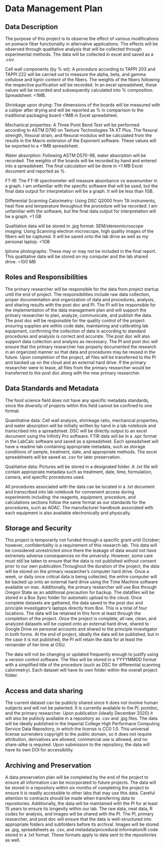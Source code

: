 # Data Management Plan

## Data Description

The purpose of this project is to observe the effect of various modifications on pomace fiber functionality in alternative applications. The effects will be observed through quatitative analysis that will be collected through experimental methods. The data will be collected in excel and saved as a .csv: 
  
  Cell wall components (by % wt): A procedure according to TAPPI 203 and TAPPI 222 will be carried out to measure the alpha, beta, and gamma cellulose and lignin content of the fibers. The weights of the fibers following the respective purification will be recorded. In an excel spreadsheet, these values will be recorded and subsequently calculated into % composition. Spreadsheet: <1MB. 
  
  Shrinkage upon drying: The dimensions of the boards will be measured with a caliper after drying and will be reported as % in comparison to the traditional packaging board <1MB in Excel spreadsheet.
  
  Mechanical properties: A Three Point Bend Test will be performed according to ASTM D790 on Texture Technologies TA XT Plus. The flexural strength, flexural strain, and flexural modulus will be calculated from the results in the Macro extension of the Exponent software. These values will be exported to a <1MB spreadsheet.
  
  Water absorption:  Following ASTM D570-98, water absorption will be recorded. The weights of the boards will be recorded by hand and entered into a spreadsheet. The final calculation will be done in <1 MB Excel document and reported as %. 
  
  FT-IR: The FT-IR spectrometer will measure absorbance vs wavenumber in a graph. I am unfamiliar with the specific software that will be used, but the final data output for interpretation will be a graph. It will be less than 1GB. 
  
  Differential Scanning Calorimetry: Using DSC Q2000 from TA instruments, heat flow and temperature throughout the procedure will be recorded. I am unfamiliar with the software, but the final data output for interpretation will be a graph. <1 GB
  
Qualitative data will be stored in .jpg format:
  SEM/stereomicroscope imaging: Using Scanning electron microscope, high quality images of the fibers will be captured. It will be saved onto the lab drive as well as my personal laptop. <1GB
  
  Iphone photographs: These may or may not be included in the final report. This qualitative data will be stored on my computer and the lab shared drive. ~100 MB

## Roles and Responsibilities

The primary researcher will be responsible for the data from project startup until the end of project. The responsibilities include raw data collection, proper documentation and organization of data and procedures, analysis, and sharing results with the post doc and PI. The PI will be responsible for the implementation of the data management plan and will support the primary researcher to plan, analyze, communicate, and publish the data. The post doc will be responsible for the quality control of the project: ensuring supplies are within code date, maintaining and calibrating lab equipment, confirming the collection of data is according to standard procedures and analysis is correct and accurate. The post doc will also support data collection and analysis as necessary. The PI and post doc will ensure that the primary researcher has properly documented the research in an organized manner so that data and procedures may be reused in the future. Upon completion of the project, all files will be transferred to the PI and backed up on the cloud and an external hard drive. If the primary researcher were to leave, all files from the primary researcher would be transferred to the post doc along with the new primary researcher. 

## Data Standards and Metadata
The food science field does not have any specific metadata standards, since the diversity of projects within this field cannot be confined to one format.

Quantitative data: Cell wall analysis, shrinkage ratio, mechanical properties, and water absorption will be initially written by hand in a lab notebook and transcribed into a spreadsheet. DSC will be directly output to an excel document using the Infinity Pro software. FTIR data will be in a .spc format in the LabCalc software and saved as a spreadsheet. Each spreadsheet will have a readme tab containing appropriate metadata, such as storage conditions of sample, treatment, date, and appropriate methods. The excel spreadsheets will be saved as .csv for later preservation.

Qualitative data: Pictures will be stored in a designated folder. A .txt file will contain appropriate metadata such as treatment, date, time, formulation, camera, and specific procedures used. 

All procedures associated with the data can be located in a .txt document and transcribed into lab notebook for convenient access during experiments including: the reagents, equipment, procedure, and calculations sections follow the same format as our standards for the procedures, such as AOAC. The manufacturer handbook associated with each equipment is also available electronically and physically. 

## Storage and Security
This project is temporarily not funded through a specific grant until October; however, confidentiality is a requirement of this research lab. This data will be considered unrestricted since there the leakage of data would not have extremely adverse consequences on the university. However, some care must still be taken to ensure that the data is not published without consent prior to our own publication.Throughout the duration of the project, the data will be stored on the primary researcher’s computer hard drive. Once a week, or daily once critical data is being collected, the entire computer will be backed up onto an external hard drive using the Time Machine software available on mac. Additionally, the primary researcher will use Box through Oregon State as an additional precaution for backup. The datafiles will be stored in a Box Sync folder for automatic upload to the cloud. Once complete datasets are gathered, the data saved to the post doc and principle investigator’s laptops directly from Box. This is a total of four locations. The data will be retained in this form at least through the completion of the project. Once the project is complete, all raw, clean, and analyzed datasets will be copied onto an external hard drive, shared to Google Drive on personal accounts and shared to the principle investigator in both forms. At the end of project, ideally the data will be published, but in the case it is not published, the PI will retain the data for at least the remainder of her time at OSU.

The data will not be changing or updated frequently enough to justify using a version control software. The files will be stored in a YYYYMMDD format with a simplified title of the procedure (such as DSC for differential scanning calorimetry). Each dataset will have its own folder within the overall project folder. 


## Access and data sharing
The current dataset can be publicly shared since it does not involve human subjects and will not be patented. It is currently available to the PI, postdoc, and the primary researcher. Upon publication (ideally December 2020) it will also be publicly available in a repository as .csv and .jpg files. The data will be ideally published in the Imperial College High Performace Computing Service Data Repository, in which the license is CC0 1.0. This universal license surrenders copyright to the public domain, so it does not require attribution, derivatives are allowed, commercial use is allowed, and no share-alike is required. Upon submission to the repository, the data will have its own DOI for accessibility. 

## Archiving and Preservation
A data preservation plan will be completed by the end of the project to ensure all information can be incorporated to future projects. The data will be stored in a repository within six months of completing the project to ensure it is readily accessible to other labs that may use this data. Careful attention to contracts should be made when transferring data to repositories. Additionally, the data will be maintained with the PI for at least 15 years to ensure its longevity within our lab. The raw data, neat data, R codes for analysis, and images will be shared with the PI. The PI, primary researcher, and post doc will ensure that the data is well-structured into appropriate folders and subfolders before its archival. Images will be stored as .jpg, spreadsheets as .csv, and metadata/procedural information/R code stored in a .txt format. These formats apply to data sent to the repositories as well.
